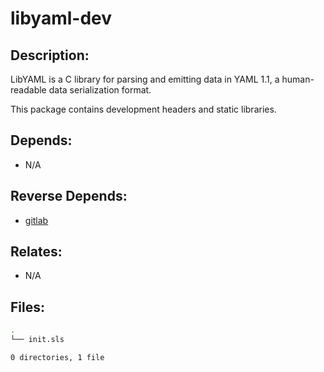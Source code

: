 # libyaml-dev

## Description:

LibYAML is a C library for parsing and emitting data in YAML 1.1, a human-readable data serialization format.

This package contains development headers and static libraries.

## Depends:

  -  N/A

## Reverse Depends:

  -  [gitlab](salt/gitlab)

## Relates:

  -  N/A

## Files:

```bash
.
└── init.sls

0 directories, 1 file
```
